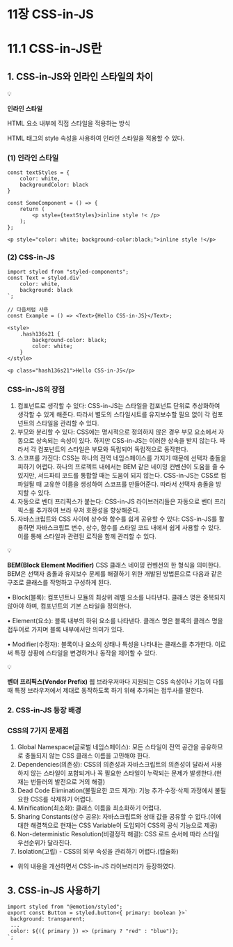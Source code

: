 # 11장 CSS-in-JS

# 11.1 CSS-in-JS란

## 1. CSS-in-JS와 인라인 스타일의 차이

<aside>
💡

**인라인 스타일**

HTML 요소 내부에 직접 스타일을 적용하는 방식

HTML 태그의 style 속성을 사용하여 인라인 스타일을 적용할 수 있다.

</aside>

### (1) 인라인 스타일

```tsx
const textStyles = {
	color: white,
	backgroundColor: black
}

const SomeComponent = () => {
	return (
		<p style={textStyles}>inline style !< /p>	
	);
};
```

```tsx
<p style="color: white; background-color:black;">inline style !</p>
```

### (2) CSS-in-JS

```tsx
import styled from "styled-components";
const Text = styled.div`
	color: white,
	background: black
`;

// 다음처럼 사용
const Example = () => <Text>{Hello CSS-in-JS}</Text>;
```

```tsx
<style>
	.hash136s21 {
		background-color: black;
		color: white;
	}
</style>

<p class="hash136s21">Hello CSS-in-JS</p>
```

### CSS-in-JS의 장점

1.  컴포넌트로 생각할 수 있다: CSS-in-JS는 스타일을 컴포넌트 단위로 추상화하여 생각할 수 있게 해준다.
따라서 별도의 스타일시트를 유지보수할 필요 없이 각 컴포넌트의 스타일을 관리할 수 있다.
2. 부모와 분리할 수 있다: CSS에는 명시적으로 정의하지 않은 경우 부모 요소에서 자동으로 상속되는 속성이 있다. 하지만 CSS-in-JS는 이러한 상속을 받지 않는다. 따라서 각 컴포넌트의 스타일은 부모와 독립되어 독립적으로 동작한다.
3. 스코프를 가진다: CSS는 하나의 전역 네임스페이스를 가지기 때문에 선택자 충돌을 피하기 어렵다. 하나의 프로젝트 내에서는 BEM 같은 네이밍 컨벤션이 도움을 줄 수 있지만, 서드파티 코드를 통합할 때는 도움이 되지 않는다. CSS-in-JS는 CSS로 컴파일될 때 고유한 이름을 생성하여 스코프를 만들어준다. 따라서 선택자 충돌을 방지할 수 있다.
4. 자동으로 벤더 프리픽스가 붙는다: CSS-in-JS 라이브러리들은 자동으로 벤더 프리픽스롤 추가하여 브라
우저 호환성을 향상해준다.
5. 자바스크립트와 CSS 사이에 상수와 함수를 쉽게 공유할 수 있다: CSS-in-JS를 활용하면 자바스크립트
변수, 상수, 함수를 스타일 코드 내에서 쉽게 사용할 수 있다. 이를 통해 스타일과 관련된 로직을 함께 관리할 수 있다.

<aside>
💡

**BEM(Block Element Modifier)**
CSS 클래스 네이밍 컨벤션의 한 형식을 의미한다. BEM은 선택자 충돌과 유지보수 문제를 해결하기 위한 개발된 방법론으로 다음과 같은 구조로 클래스를 작명하고 구성하게 된다.

• Block(블록): 컴포넌트나 모듈의 최상위 레벨 요소를 나타낸다. 클래스 명은 중복되지 않아야 하며, 컴포넌트의 기본 스타일을 정의한다.

• Element(요소): 블록 내부의 하위 요소를 나타낸다. 클래스 명은 블록의 클래스 명을 접두어로 가지며 블록 내부에서만 의미가 있다.

• Modifier(수정자): 블록이나 요소의 상태나 특성을 나타내는 클래스를 추가한다. 이로써 특정 상황에 스타일을 변경하거나 동작을 제어할 수 있다.

</aside>

<aside>
💡

**벤더 프리픽스(Vendor Prefix)**
웹 브라우저마다 지원되는 CSS 속성이나 기능이 다를 때 특정 브라우저에서 제대로 동작하도록 하기 위해 추가되는 접두사를 말한다.

</aside>

### 2. CSS-in-JS 등장 배경

### CSS의 7가지 문제점

1. Global Namespace(글로벌 네임스페이스): 모든 스타일이 전역 공간을 공유하므로 충돌되지 않는 CSS 클래스 이름을 고민해야 한다.
2. Dependencies(의존성): CSS의 의존성과 자바스크립트의 의존성이 달라서 사용하지 않는 스타일이 포함되거나 꼭 필요한 스타일이 누락되는 문제가 발생한다.(현재는 번들러의 발전으로 거의 해결)
3. Dead Code Elimination(불필요한 코드 제거): 기능 추가·수정·삭제 과정에서 불필요한 CSS를 삭제하기 어렵다.
4. Minification(최소화): 클래스 이름을 최소화하기 어렵다.
5. Sharing Constants(상수 공유): 자바스크립트와 상태 값을 공유할 수 없다.(이에 대한 해결책으로 현재는 CSS Variable이 도입되어 CSS의 공식 기능으로 제공)
6. Non-deterministic Resolution(비결정적 해결): CSS 로드 순서에 따라 스타일 우선순위가 달라진다.
7. Isolation(고립) - CSS의 외부 속성을 관리하기 어렵다.(캡슐화)

- 위의 내용을 개선하면서 CSS-in-JS 라이브러리가 등장하였다.

## 3. CSS-in-JS 사용하기

```tsx
import styled from "@emotion/styled";
export const Button = styled.button<{ primary: boolean }>`
 background: transparent;
 ...
 color: ${({ primary }) => (primary ? "red" : "blue")};
`;
```